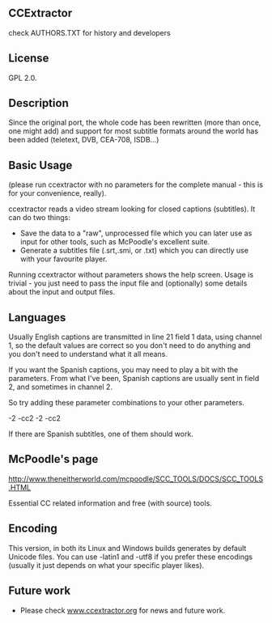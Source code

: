 ﻿## CCExtractor
check AUTHORS.TXT for history and developers

## License
GPL 2.0. 


## Description
Since the original port, the whole code has been rewritten (more than once,
one might add) and support for most subtitle formats around the world has
been added (teletext, DVB, CEA-708, ISDB...)

## Basic Usage 
(please run ccextractor with no parameters for the complete manual -
this is for your convenience, really).

ccextractor reads a video stream looking for closed captions (subtitles).
It can do two things:

- Save the data to a "raw", unprocessed file which you can later use
  as input for other tools, such as McPoodle's excellent suite. 
- Generate a subtitles file (.srt,.smi, or .txt) which you can directly 
  use with your favourite player.

Running ccextractor without parameters shows the help screen. Usage is 
trivial - you just need to pass the input file and (optionally) some
details about the input and output files.


## Languages
Usually English captions are transmitted in line 21 field 1 data,
using channel 1, so the default values are correct so you don't
need to do anything and you don't need to understand what it all
means.

If you want the Spanish captions, you may need to play a bit with
the parameters. From what I've been, Spanish captions are usually
sent in field 2, and sometimes in channel 2. 

So try adding these parameter combinations to your other parameters.

-2 
-cc2
-2 -cc2

If there are Spanish subtitles, one of them should work. 

## McPoodle's page
http://www.theneitherworld.com/mcpoodle/SCC_TOOLS/DOCS/SCC_TOOLS.HTML

Essential CC related information and free (with source) tools.

## Encoding
This version, in both its Linux and Windows builds generates by
default Unicode files. You can use -latin1 and -utf8 if you prefer 
these encodings (usually it just depends on what your specific
player likes).

## Future work
- Please check www.ccextractor.org for news and future work.

